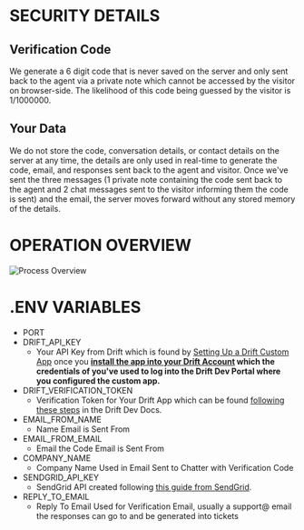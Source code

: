 # SECURITY DETAILS
## Verification Code
We generate a 6 digit code that is never saved on the server and only sent back to the agent via a private note which cannot be accessed by the visitor on browser-side. The likelihood of this code being guessed by the visitor is 1/1000000.
## Your Data
We do not store the code, conversation details, or contact details on the server at any time, the details are only used in real-time to generate the code, email, and responses sent back to the agent and visitor. Once we've sent the three messages (1 private note containing the code sent back to the agent and 2 chat messages sent to the visitor informing them the code is sent) and the email, the server moves forward without any stored memory of the details.

# OPERATION OVERVIEW
![Process Overview](https://res.cloudinary.com/dikum9cue/image/upload/v1681063955/Untitled_-_Frame_1_2_oacb3m.jpg)

# .ENV VARIABLES
- PORT
- DRIFT_API_KEY
  - Your API Key from Drift which is found by [Setting Up a Drift Custom App](https://devdocs.drift.com/docs/quick-start) once you **[install the app into your Drift Account](https://devdocs.drift.com/docs/quick-start#3-install-it-to-your-drift-account-) which the credentials of you've used to log into the Drift Dev Portal where you configured the custom app.**
- DRIFT_VERIFICATION_TOKEN
  - Verification Token for Your Drift App which can be found [following these steps](https://devdocs.drift.com/docs/webhook-events-1#verification-token) in the Drift Dev Docs.
- EMAIL_FROM_NAME
  - Name Email is Sent From
- EMAIL_FROM_EMAIL
  - Email the Code Email is Sent From
- COMPANY_NAME
  - Company Name Used in Email Sent to Chatter with Verification Code
- SENDGRID_API_KEY
  - SendGrid API created following [this guide from SendGrid](https://docs.sendgrid.com/ui/account-and-settings/api-keys#creating-an-api-key).
- REPLY_TO_EMAIL
  - Reply To Email Used for Verification Email, usually a support@ email the responses can go to and be generated into tickets
